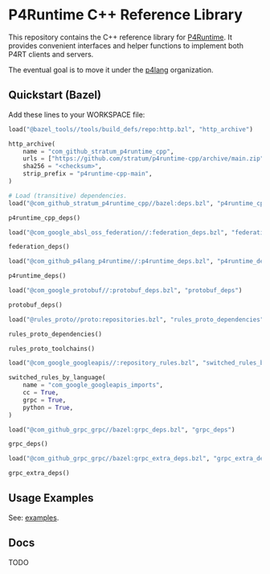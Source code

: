 # P4Runtime C++ Reference Library

This repository contains the C++ reference library for
[P4Runtime](https://github.com/p4lang/p4runtime). It provides convenient
interfaces and helper functions to implement both P4RT clients and servers.

The eventual goal is to move it under the [p4lang](https://github.com/p4lang)
organization.

## Quickstart (Bazel)

Add these lines to your WORKSPACE file:

```python
load("@bazel_tools//tools/build_defs/repo:http.bzl", "http_archive")

http_archive(
    name = "com_github_stratum_p4runtime_cpp",
    urls = ["https://github.com/stratum/p4runtime-cpp/archive/main.zip"],
    sha256 = "<checksum>",
    strip_prefix = "p4runtime-cpp-main",
)

# Load (transitive) dependencies.
load("@com_github_stratum_p4runtime_cpp//bazel:deps.bzl", "p4runtime_cpp_deps")

p4runtime_cpp_deps()

load("@com_google_absl_oss_federation//:federation_deps.bzl", "federation_deps")

federation_deps()

load("@com_github_p4lang_p4runtime//:p4runtime_deps.bzl", "p4runtime_deps")

p4runtime_deps()

load("@com_google_protobuf//:protobuf_deps.bzl", "protobuf_deps")

protobuf_deps()

load("@rules_proto//proto:repositories.bzl", "rules_proto_dependencies", "rules_proto_toolchains")

rules_proto_dependencies()

rules_proto_toolchains()

load("@com_google_googleapis//:repository_rules.bzl", "switched_rules_by_language")

switched_rules_by_language(
    name = "com_google_googleapis_imports",
    cc = True,
    grpc = True,
    python = True,
)

load("@com_github_grpc_grpc//bazel:grpc_deps.bzl", "grpc_deps")

grpc_deps()

load("@com_github_grpc_grpc//bazel:grpc_extra_deps.bzl", "grpc_extra_deps")

grpc_extra_deps()
```

## Usage Examples

See: [examples](examples).

## Docs

TODO
